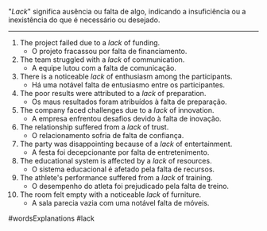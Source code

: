 "*Lack*" significa ausência ou falta de algo, indicando a insuficiência ou a inexistência do que é necessário ou desejado.

---
1. The project failed due to a _lack_ of funding.
	- O projeto fracassou por falta de financiamento.
2. The team struggled with a _lack_ of communication.
	- A equipe lutou com a falta de comunicação.
3. There is a noticeable _lack_ of enthusiasm among the participants.
	- Há uma notável falta de entusiasmo entre os participantes.
4. The poor results were attributed to a _lack_ of preparation.
	- Os maus resultados foram atribuídos à falta de preparação.
5. The company faced challenges due to a _lack_ of innovation.
	- A empresa enfrentou desafios devido à falta de inovação.
6. The relationship suffered from a _lack_ of trust.
	- O relacionamento sofria de falta de confiança.
7. The party was disappointing because of a _lack_ of entertainment.
	- A festa foi decepcionante por falta de entretenimento.
8. The educational system is affected by a _lack_ of resources.
	- O sistema educacional é afetado pela falta de recursos.
9. The athlete's performance suffered from a _lack_ of training.
	- O desempenho do atleta foi prejudicado pela falta de treino.
10. The room felt empty with a noticeable _lack_ of furniture.
	- A sala parecia vazia com uma notável falta de móveis.

#wordsExplanations 
#lack